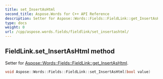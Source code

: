 ```yaml
---
title: set_InsertAsHtml
second_title: Aspose.Words for C++ API Reference
description: Setter for Aspose::Words::Fields::FieldLink::get_InsertAsHtml. 
type: docs
weight: 0
url: /cpp/aspose.words.fields/fieldlink/set_insertashtml/
---
```

## FieldLink.set_InsertAsHtml method


Setter for [Aspose::Words::Fields::FieldLink::get_InsertAsHtml](./get_insertashtml/).

```cpp
void Aspose::Words::Fields::FieldLink::set_InsertAsHtml(bool value)
```

